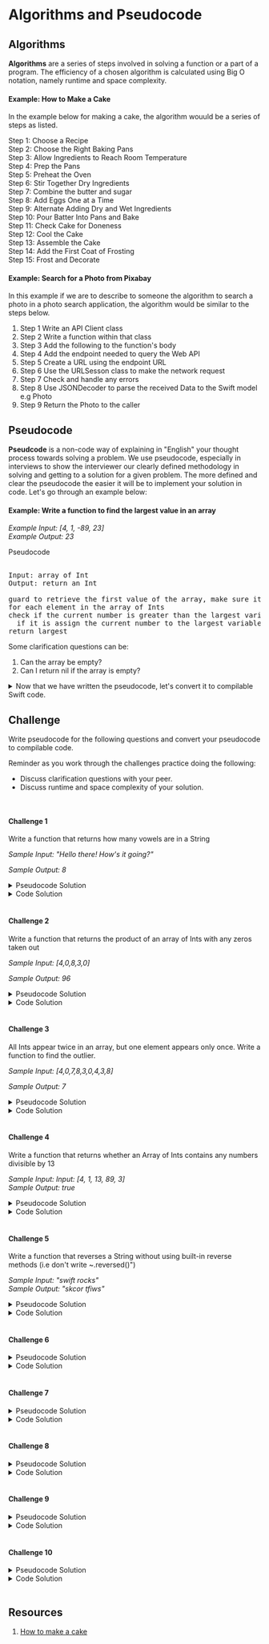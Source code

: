 # Algorithms and Pseudocode

## Algorithms 

**Algorithms** are a series of steps involved in solving a function or a part of a program. The efficiency of a chosen algorithm is calculated using Big O notation, namely runtime and space complexity. 

#### Example: How to Make a Cake 

In the example below for making a cake, the algorithm wouuld be a series of steps as listed. 

Step 1: Choose a Recipe  
Step 2: Choose the Right Baking Pans  
Step 3: Allow Ingredients to Reach Room Temperature  
Step 4: Prep the Pans  
Step 5: Preheat the Oven  
Step 6: Stir Together Dry Ingredients  
Step 7: Combine the butter and sugar  
Step 8: Add Eggs One at a Time  
Step 9: Alternate Adding Dry and Wet Ingredients  
Step 10: Pour Batter Into Pans and Bake  
Step 11: Check Cake for Doneness  
Step 12: Cool the Cake  
Step 13: Assemble the Cake  
Step 14: Add the First Coat of Frosting  
Step 15: Frost and Decorate  

#### Example: Search for a Photo from Pixabay 

In this example if we are to describe to someone the algorithm to search a photo in a photo search application, the algorithm would be similar to the steps below. 

1. Step 1 Write an API Client class 
2. Step 2 Write a function within that class
3. Step 3 Add the following to the function's body
4. Step 4 Add the endpoint needed to query the Web API 
5. Step 5 Create a URL using the endpoint URL 
6. Step 6 Use the URLSesson class to make the network request 
7. Step 7 Check and handle any errors  
8. Step 8 Use JSONDecoder to parse the received Data to the Swift model e.g Photo 
9. Step 9 Return the Photo to the caller


## Pseudocode

**Pseudcode** is a non-code way of explaining in "English" your thought process towards solving a problem. We use pseudocode, especially in interviews to show the interviewer our clearly defined methodology in solving and getting to a solution for a given problem. The more defined and clear the pseudocode the easier it will be to implement your solution in code. Let's go through an example below: 

#### Example: Write a function to find the largest value in an array 

_Example Input: [4, 1, -89, 23]_   
_Example Output: 23_  

Pseudocode

<pre> 
Input: array of Int
Output: return an Int

guard to retrieve the first value of the array, make sure it's mutable and define it as largest 
for each element in the array of Ints 
check if the current number is greater than the largest variable
  if it is assign the current number to the largest variable
return largest
</pre> 

Some clarification questions can be:
1. Can the array be empty? 
2. Can I return nil if the array is empty?

<details>
  <summary>Now that we have written the pseudocode, let's convert it to compilable Swift code.</summary>
  
```swift 
func findLargest(_ arr: [Int]) -> Int? {
  guard var largest = arr.first else {
    return nil
  }
  for currentNum in arr {
    if currentNum > largest {
      largest = currentNum
    }
  }
  return largest
}
```
  
</details> 

## Challenge

Write pseudocode for the following questions and convert your pseudocode to compilable code. 

Reminder as you work through the challenges practice doing the following: 

* Discuss clarification questions with your peer. 
* Discuss runtime and space complexity of your solution. 

</br> 

#### Challenge 1 

Write a function that returns how many vowels are in a String

_Sample Input: "Hello there! How's it going?"_

_Sample Output: 8_

<details> 
  <summary>Pseudocode Solution</summary> 
  
<pre> 
Input: String 
Output: Int 

exmaple: "alex" => 2 

declare and initialize a constant Set vowels that has the vowels "aeiou"
declare and initialize a vowel counter
for each Character in the String 
  check if the current Character is contained in the Set, vowels 
    if true, increment the vowel counter variable by one 
return the vowel counter 
</pre>
  
</details> 


<details> 
  <summary>Code Solution</summary> 
  
```swift 
func countVowels(_ inputString: String) -> Int {
  let vowels: Set<Character> = Set("aeiou")
  var vowelCounter = 0
  for char in inputString {
    if vowels.contains(char) {
      vowelCounter += 1
    }
  }
  return vowelCounter
}

countVowels("Hello there! How's it going?") // 8
```
  
</details> 

</br> 

#### Challenge 2

Write a function that returns the product of an array of Ints with any zeros taken out

_Sample Input: [4,0,8,3,0]_

_Sample Output: 96_


<details> 
  <summary>Pseudocode Solution</summary> 
 
<pre> 
Input: array on Int 
Output: Int 

define and initialize a product variable to 1 
for each element in the input array 
  check if the current element is not zero 
    if true, add to product 
return product

</pre> 
  
</details> 


<details> 
  <summary>Code Solution</summary> 
 
```swift 
func productIgnoreZeros(_ arr: [Int]) -> Int {
  var product = 1
  for num in arr {
    if num != 0 {
      product *= num
    }
  }
  return product
}

productIgnoreZeros([4, 0, 8, 3, 0]) // 96
```

</details> 

</br> 

#### Challenge 3

All Ints appear twice in an array, but one element appears only once. Write a function to find the outlier.

_Sample Input: [4,0,7,8,3,0,4,3,8]_  

_Sample Output: 7_  

<details> 
  <summary>Pseudocode Solution</summary> 
 
<pre> 
Input: array of Int 
Outpur: Int

create a frequency dictionary to store number and the count of time it appears
for each number in the array
 store the number as the key in the frequency dictionary and increment the count of times it appears
search the dictionary for the key that has a count of 1
return the key
</pre> 
  
</details> 


<details> 
  <summary>Code Solution</summary> 
 
```swift 
func outlier(_ arr: [Int]) -> Int? {
  var freqDict = [Int: Int]()
  for num in arr {
    if let count = freqDict[num] {
      freqDict[num] = count + 1
    } else {
      freqDict[num] = 1
    }
  }
  for (key, value) in freqDict {
    if value == 1 {
      return key
    }
  }
  return nil
}
```

</details> 

</br> 

#### Challenge 4

Write a function that returns whether an Array of Ints contains any numbers divisible by 13

_Sample Input: Input: [4, 1, 13, 89, 3]_  
_Sample Output: true_   

<details> 
  <summary>Pseudocode Solution</summary> 
 
<pre> 
Input: array of In t
Output: Bool 

for each element in the array
 check if the current number is divisible by 13
   if true, return true
</pre> 
  
</details> 


<details> 
  <summary>Code Solution</summary> 
 
```swift 
func isDivibleBy13(_ arr: [Int]) -> Bool {
  for num in arr {
    if num % 13 == 0 {
      return true
    }
  }
  return false
}
```

</details> 

</br> 

#### Challenge 5

Write a function that reverses a String without using built-in reverse methods (i.e don't write ~.reversed()")

_Sample Input: "swift rocks"_  
_Sample Output: "skcor tfiws"_  

<details> 
  <summary>Pseudocode Solution</summary> 
 
<pre> 
Input: String 
Output: String 

declare and initialize a new empty String 
for each character in the input String 
  append the current character to the front of the new String 
return new reversed String 
</pre> 
  
</details> 


<details> 
  <summary>Code Solution</summary> 
 
```swift 
func reverseString(_ inputString: String) -> String {
  var newString = ""
  for char in inputString {
    newString = String(char) + newString
  }
  return newString
}
```

</details> 

</br> 

#### Challenge 6 

<details> 
  <summary>Pseudocode Solution</summary> 
 
<pre> 

</pre> 
  
</details> 


<details> 
  <summary>Code Solution</summary> 
 
```swift 
```

</details> 

</br> 

#### Challenge 7

<details> 
  <summary>Pseudocode Solution</summary> 
 
<pre> 

</pre> 
  
</details> 


<details> 
  <summary>Code Solution</summary> 
 
```swift 
```

</details> 

</br> 

#### Challenge 8


<details> 
  <summary>Pseudocode Solution</summary> 
 
<pre> 

</pre> 
  
</details> 


<details> 
  <summary>Code Solution</summary> 
 
```swift 
```

</details> 

</br> 

#### Challenge 9


<details> 
  <summary>Pseudocode Solution</summary> 
 
<pre> 

</pre> 
  
</details> 


<details> 
  <summary>Code Solution</summary> 
 
```swift 
```

</details> 

</br> 

#### Challenge 10


<details> 
  <summary>Pseudocode Solution</summary> 
 
<pre> 

</pre> 
  
</details> 


<details> 
  <summary>Code Solution</summary> 
 
```swift 
```

</details> 

</br> 

## Resources 

1. [How to make a cake](https://www.bhg.com/recipes/how-to/bake/how-to-make-a-cake/)
